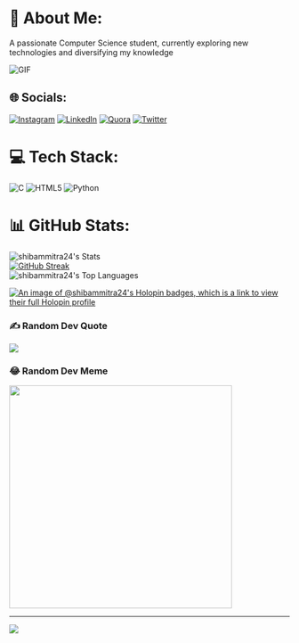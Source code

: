 # 💫 About Me:
A passionate Computer Science student, currently exploring new technologies and diversifying my knowledge

![GIF](https://media2.giphy.com/media/qgQUggAC3Pfv687qPC/giphy.gif)

## 🌐 Socials:
[![Instagram](https://img.shields.io/badge/Instagram-%23E4405F.svg?logo=Instagram&logoColor=white)](https://instagram.com/its.shibam_07) [![LinkedIn](https://img.shields.io/badge/LinkedIn-%230077B5.svg?logo=linkedin&logoColor=white)](https://linkedin.com/in/shibammitra) [![Quora](https://img.shields.io/badge/Quora-%23B92B27.svg?logo=Quora&logoColor=white)](https://quora.com/profile/shibammitra6) [![Twitter](https://img.shields.io/badge/Twitter-%231DA1F2.svg?logo=Twitter&logoColor=white)](https://twitter.com/shibammitra12) 

# 💻 Tech Stack:
![C](https://img.shields.io/badge/c-%2300599C.svg?style=for-the-badge&logo=c&logoColor=white) ![HTML5](https://img.shields.io/badge/html5-%23E34F26.svg?style=for-the-badge&logo=html5&logoColor=white) ![Python](https://img.shields.io/badge/python-3670A0?style=for-the-badge&logo=python&logoColor=ffdd54)
# 📊 GitHub Stats:
![shibammitra24's Stats](https://github-readme-stats.vercel.app/api?username=shibammitra24&theme=dark&show_icons=true&hide_border=false&count_private=true)<br/>
[![GitHub Streak](https://github-readme-streak-stats.herokuapp.com?user=shibammitra24&theme=dark)](https://git.io/streak-stats)<br/>
![shibammitra24's Top Languages](https://github-readme-stats.vercel.app/api/top-langs/?username=shibammitra24&theme=dark&show_icons=true&hide_border=false&layout=compact)

[![An image of @shibammitra24's Holopin badges, which is a link to view their full Holopin profile](https://holopin.me/shibammitra24)](https://holopin.io/@shibammitra24)

### ✍️ Random Dev Quote
![](https://quotes-github-readme.vercel.app/api?type=vetical&theme=radical)

### 😂 Random Dev Meme
<img src='https://randommeme-five.vercel.app/' style="height: 400px;"/>

---
[![](https://visitcount.itsvg.in/api?id=shibammitra24&icon=6&color=6)](https://visitcount.itsvg.in)

<!-- Proudly created with GPRM ( https://gprm.itsvg.in ) -->
